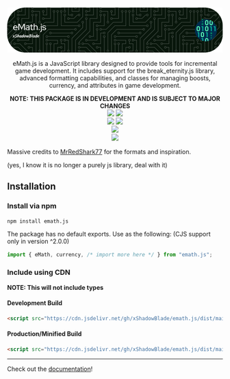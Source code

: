 ![Header](https://raw.githubusercontent.com/xShadowBlade/emath.js/main/images/banner.png)

<div align="center">
eMath.js is a JavaScript library designed to provide tools for incremental game development. It includes support for the break_eternity.js library, advanced formatting capabilities, and classes for managing boosts, currency, and attributes in game development.

**NOTE: THIS PACKAGE IS IN DEVELOPMENT AND IS SUBJECT TO MAJOR CHANGES**
<br>
<a href="https://github.com/xShadowBlade/emath.js/commits/main" alt=""><img src="https://img.shields.io/github/last-commit/xShadowBlade/emath.js?label=last%20update&style=for-the-badge"></a>
<a href="https://github.com/xShadowBlade/emath.js/commits/main" alt=""><img src="https://img.shields.io/github/commit-activity/w/xShadowBlade/emath.js?label=updates&style=for-the-badge"></a>
<br>
<img src="https://img.shields.io/github/stars/xShadowBlade/emath.js?color=yellow&style=for-the-badge">
<a href="https://github.com/xShadowBlade/emath.js/issues" alt=""><img src="https://img.shields.io/github/issues/xShadowBlade/emath.js?style=for-the-badge"></a>
 <br><img src="https://img.shields.io/github/v/release/xShadowBlade/emath.js?color=green&style=for-the-badge">
<br><img src="https://img.shields.io/badge/Made%20by%3A-xShadowBlade%232720-blue?style=social&logo=discord">
</div>

Massive credits to [MrRedShark77](https://github.com/MrRedShark77/) for the formats and inspiration.

(yes, I know it is no longer a purely js library, deal with it)

## Installation

### Install via npm

```bash
npm install emath.js
```

The package has no default exports. Use as the following: (CJS support only in version ^2.0.0)

```js
import { eMath, currency, /* import more here */ } from "emath.js";
```

### Include using CDN

**NOTE: This will not include types**

#### Development Build

```html
<script src="https://cdn.jsdelivr.net/gh/xShadowBlade/emath.js/dist/main/eMath.js"></script>
```

#### Production/Minified Build

```html
<script src="https://cdn.jsdelivr.net/gh/xShadowBlade/emath.js/dist/main/eMath.min.js"></script>
```

---

Check out the [documentation](https://xshadowblade.github.io/emath.js/)!
